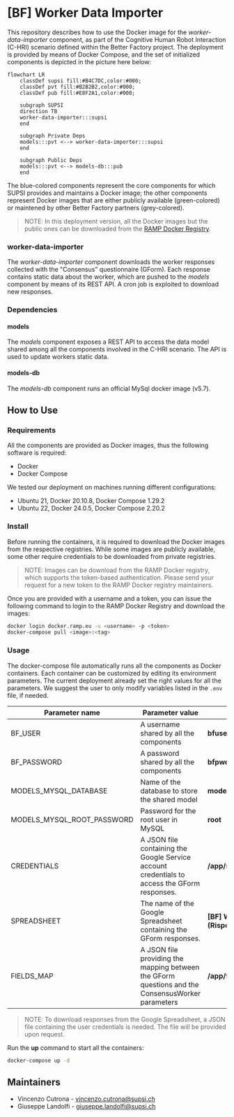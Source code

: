 # [BF] Worker Data Importer

This repository describes how to use the Docker image for the *worker-data-importer* component, as part of the Cognitive Human Robot Interaction (C-HRI) scenario defined within the Better Factory project. The deployment is provided by means of Docker Compose, and the set of initialized components is depicted in the picture here below:

``` mermaid
flowchart LR
    classDef supsi fill:#B4C7DC,color:#000;
    classDef pvt fill:#B2B2B2,color:#000;
    classDef pub fill:#E8F2A1,color:#000;

    subgraph SUPSI
    direction TB
    worker-data-importer:::supsi
    end

    subgraph Private Deps
    models:::pvt <--> worker-data-importer:::supsi
    end

    subgraph Public Deps
    models:::pvt <--> models-db:::pub
    end
```

The blue-colored components represent the core components for which SUPSI provides and maintains a Docker image; the other components represent Docker images that are either publicly available (green-colored) or maintened by other Better Factory partners (grey-colored).

> NOTE: In this deployment version, all the Docker images but the public ones can be downloaded from the [RAMP Docker Registry](https://docker.ramp.eu/).

### worker-data-importer
The *worker-data-importer* component downloads the worker responses collected with the "Consensus" questionnaire (GForm). Each response contains static data about the worker, which are pushed to the *models* component by means of its REST API. A cron job is exploited to download new responses.

### Dependencies

#### models
The *models* component exposes a REST API to access the data model shared among all the components involved in the C-HRI scenario. The API is used to update workers static data.

#### models-db
The *models-db* component runs an official MySql docker image (v5.7).

## How to Use

### Requirements

All the components are provided as Docker images, thus the following
software is required:

- Docker
- Docker Compose

We tested our deployment on machines running different configurations:
- Ubuntu 21, Docker 20.10.8, Docker Compose 1.29.2
- Ubuntu 22, Docker  24.0.5, Docker Compose 2.20.2

### Install

Before running the containers, it is required to download the Docker images from
the respective registries. While some images are publicly available, some
other require credentials to be downloaded from private registries.

> NOTE: Images can be download from the RAMP Docker
> registry, which supports the token-based authentication. Please send your
> request for a new token to the RAMP Docker registry maintainers.

Once you are provided with a username and a token, you can issue the following
command to login to the RAMP Docker Registry and download the images:

```bash
docker login docker.ramp.eu -u <username> -p <token>
docker-compose pull <image>:<tag>
```

### Usage
The docker-compose file automatically runs all the components as Docker containers. Each container can be customized by editing its environment parameters. The current deployment already set the right values for all the parameters.
We suggest the user to only modify variables listed in the `.env` file, if needed.

| Parameter name             | Parameter value | Default |
| -------------------------- | --------------- | ------  |
| BF_USER | A username shared by all the components | **bfuser** |
| BF_PASSWORD | A password shared by all the components | **bfpwd123** |
| MODELS_MYSQL_DATABASE | Name of the database to store the shared model | **models**|
| MODELS_MYSQL_ROOT_PASSWORD | Password for the root user in MySQL | **root** |
| CREDENTIALS | A JSON file containing the Google Service account credentials to access the GForm responses. | **/app/service_account.json** |
| SPREADSHEET | The name of the Google Spreadsheet containing the GForm responses. | **[BF] Worker Profiling (Risposte)** |
| FIELDS_MAP | A JSON file providing the mapping between the GForm questions and the ConsensusWorker parameters | **/app/fields_map.json** |

> NOTE: To download responses from the Google Spreadsheet, a JSON file containing the user credentials is needed. The file will be provided upon request.

Run the **up** command to start all the containers:

```bash
docker-compose up -d
```

## Maintainers

- Vincenzo Cutrona - vincenzo.cutrona@supsi.ch
- Giuseppe Landolfi - giuseppe.landolfi@supsi.ch
